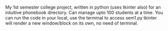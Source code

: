 My 1st semester college project, written in python (uses tkinter also) for an intuitive phonebook directory. 
Can manage upto 100 students at a time. 
You can run the code in your local, use the terminal to access sem1.py
tkinter will render a new window/block on its own, no need of terminal. 
